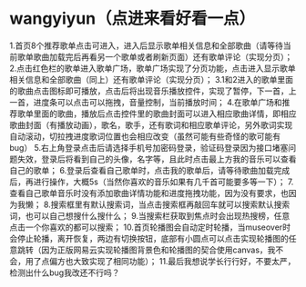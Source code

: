 # wangyiyun（点进来看好看一点）
1.首页8个推荐歌单点击可进入，进入后显示歌单相关信息和全部歌曲（请等待当前歌单歌曲加载完后再看另一个歌单或者刷新页面）还有歌单评论（实现分页）；
2.点击红色栏的歌单进入歌单广场，歌单广场实现了分页功能，点击进入显示歌单相关信息和全部歌曲（同上）还有歌单评论（实现分页）；
3.1和2进入的歌单里面的歌曲点击图标即可播放，点击后将出现音乐播放控件，实现了暂停，下一首，上一首，进度条可以点击可以拖拽，音量控制，当前播放时间；
4.在歌单广场和推荐歌单里面的歌曲，播放后点击控件里的歌曲封面可以进入相应歌曲详情，即相应歌曲封面（有播放动画），歌名，歌手，还有歌词和相应歌单评论，另外歌词实现自动滚动，切拉拽进度歌词位置也会相应改变（虽然可能有些奇怪的歌可能有bug）
5.右上角登录点击后请选择手机号加密码登录，验证码登录因为接口堵塞问题失效，登录后将看到自己的头像，名字等，且此时点击最上方我的音乐可以查看自己的歌单；
6.登录后查看自己歌单时，点击我的歌单后，请等待歌曲加载完成后，再进行操作，大概5s（当然你喜欢的音乐如果有几千首可能要多等一下）；
7.查看自己歌单音乐时没有添加歌曲详情功能和进度拖拽功能，因为没有要求，也因为我懒；
8.搜索框里有默认搜索词，当点击搜索框再敲回车就可以搜索默认搜索词，也可以自己想搜什么搜什么；
9.当搜索栏获取到焦点时会出现热搜榜，任意点击一个你喜欢的都可以搜索；
10.首页轮播图会自动定时轮播，当museover时会停止轮播，离开恢复，两边有切换按钮，底部有小圆点可以点击实现轮播图的任意跳转（因为正版网易云实现轮播图背景色和轮播图的契合使用canvas，我不会，用了点偏方也大致实现了相同功能）；
11.最后我想说学长行行好，不要太严，检测出什么bug我改还不行吗？
